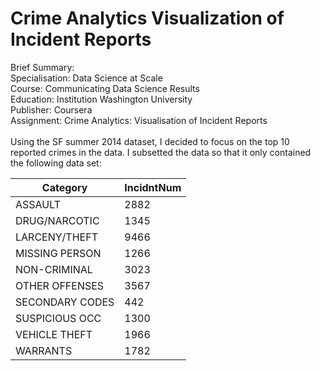 # Crime Analytics Visualization of Incident Reports

Brief Summary:\
Specialisation:	Data Science at Scale\
Course:	Communicating Data Science Results\
Education: Institution	Washington University\
Publisher:	Coursera\
Assignment:	Crime Analytics: Visualisation of Incident Reports\
\
Using the SF summer 2014 dataset, I decided to focus on the top 10 reported crimes in the data. I subsetted the data so that it only contained the following data set:

|	Category   |  IncidntNum |
|---|---|
|	ASSAULT        |   2882  |
|DRUG/NARCOTIC   |   1345  |
|LARCENY/THEFT   |   9466  |
| MISSING PERSON |   1266  |
| NON-CRIMINAL   |   3023  |
| OTHER OFFENSES |   3567  |
|SECONDARY CODES |   442   |
| SUSPICIOUS OCC |   1300  |
| VEHICLE THEFT  |   1966  |
| WARRANTS       |   1782  |
